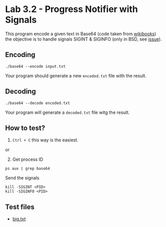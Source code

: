 Lab 3.2 - Progress Notifier with Signals
========================================
This program encode a given text in Base64 (code taken from [wikibooks](https://en.wikibooks.org/wiki/Algorithm_Implementation/Miscellaneous/Base64)) the objective is to handle signals SIGINT & SIGINFO (only in BSD, see [issue](https://github.com/golang/go/issues/1653)).

Encoding
--------
```
./base64 --encode input.txt
```
Your program should generate a new `encoded.txt` file with the result.

Decoding
--------
```
./base64 --decode encoded.txt
```
Your program will generate a `decoded.txt` file witg the result.

How to test?
------------
1) `Ctrl + C` this way is the easiest.

or

2) Get process ID
```
ps aux | grep base64
```

   Send the signals
```
kill -SIGINT <PID>
kill -SIGINFO <PID>
```

Test files
----------
- [big.txt](https://github.com/cesarau04/ap-labs/blob/master/labs/lab3.2/big.txt)

